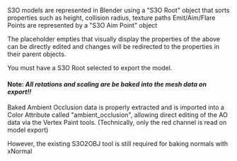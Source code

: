 S3O models are represented in Blender using a "S3O Root" object that sorts properties such as height, collision radius, texture paths
Emit/Aim/Flare Points are represented by a "S3O Aim Point" object

The placeholder empties that visually display the properties of the above can be directly edited and changes will be redirected to the properties in their parent objects.

You must have a S3O Root selected to export the model.
#### Note: _**All rotations and scaling are be baked into the mesh data on export!!**_

Baked Ambient Occlusion data is properly extracted and is imported into a Color Attribute called "ambient_occlusion", allowing direct editing of the AO data via the Vertex Paint tools. (Technically, only the red channel is read on model export)

However, the existing S3O2OBJ tool is still required for baking normals with xNormal